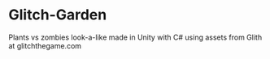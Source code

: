 # Glitch-Garden
Plants vs zombies look-a-like made in Unity with C# using assets from Glith at glitchthegame.com
